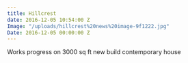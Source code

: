 ```yaml
---
title: Hillcrest
date: 2016-12-05 10:54:00 Z
Image: "/uploads/hillcrest%20news%20image-9f1222.jpg"
Date: 2016-12-05 00:00:00 Z
---
```


Works progress on 3000 sq ft new build contemporary house